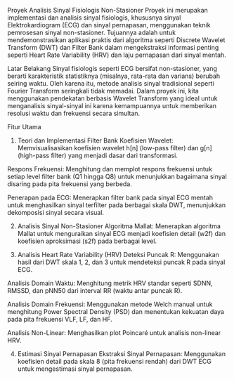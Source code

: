 Proyek Analisis Sinyal Fisiologis Non-Stasioner
Proyek ini merupakan implementasi dan analisis sinyal fisiologis, khususnya sinyal Elektrokardiogram (ECG) dan sinyal pernapasan, menggunakan teknik pemrosesan sinyal non-stasioner. Tujuannya adalah untuk mendemonstrasikan aplikasi praktis dari algoritma seperti Discrete Wavelet Transform (DWT) dan Filter Bank dalam mengekstraksi informasi penting seperti Heart Rate Variability (HRV) dan laju pernapasan dari sinyal mentah.

Latar Belakang
Sinyal fisiologis seperti ECG bersifat non-stasioner, yang berarti karakteristik statistiknya (misalnya, rata-rata dan varians) berubah seiring waktu. Oleh karena itu, metode analisis sinyal tradisional seperti Fourier Transform seringkali tidak memadai. Dalam proyek ini, kita menggunakan pendekatan berbasis Wavelet Transform yang ideal untuk menganalisis sinyal-sinyal ini karena kemampuannya untuk memberikan resolusi waktu dan frekuensi secara simultan.

Fitur Utama
1. Teori dan Implementasi Filter Bank
Koefisien Wavelet: Memvisualisasikan koefisien wavelet h[n] (low-pass filter) dan g[n] (high-pass filter) yang menjadi dasar dari transformasi.

Respons Frekuensi: Menghitung dan memplot respons frekuensi untuk setiap level filter bank (Q1 hingga Q8) untuk menunjukkan bagaimana sinyal disaring pada pita frekuensi yang berbeda.

Penerapan pada ECG: Menerapkan filter bank pada sinyal ECG mentah untuk menghasilkan sinyal terfilter pada berbagai skala DWT, menunjukkan dekomposisi sinyal secara visual.

2. Analisis Sinyal Non-Stasioner
Algoritma Mallat: Menerapkan algoritma Mallat untuk menguraikan sinyal ECG menjadi koefisien detail (w2f) dan koefisien aproksimasi (s2f) pada berbagai level.

3. Analisis Heart Rate Variability (HRV)
Deteksi Puncak R: Menggunakan hasil dari DWT skala 1, 2, dan 3 untuk mendeteksi puncak R pada sinyal ECG.

Analisis Domain Waktu: Menghitung metrik HRV standar seperti SDNN, RMSSD, dan pNN50 dari interval RR (waktu antar puncak R).

Analisis Domain Frekuensi: Menggunakan metode Welch manual untuk menghitung Power Spectral Density (PSD) dan menentukan kekuatan daya pada pita frekuensi VLF, LF, dan HF.

Analisis Non-Linear: Menghasilkan plot Poincaré untuk analisis non-linear HRV.

4. Estimasi Sinyal Pernapasan
Ekstraksi Sinyal Pernapasan: Menggunakan koefisien detail pada skala 8 (pita frekuensi rendah) dari DWT ECG untuk mengestimasi sinyal pernapasan.
